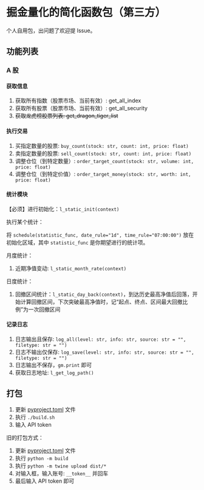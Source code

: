 # 掘金量化的简化函数包（第三方）

个人自用包，出问题了欢迎提 Issue。

## 功能列表

### A 股

#### 获取信息

1. 获取所有指数（股票市场、当前有效）: get_all_index
2. 获取所有股票（股票市场、当前有效）: get_all_security
3. ~~获取龙虎榜股票列表: get_dragon_tiger_list~~

#### 执行交易

1. 买指定数量的股票: `buy_count(stock: str, count: int, price: float)`
2. 卖指定数量的股票: `sell_count(stock: str, count: int, price: float)`
3. 调整仓位（到特定数量）: `order_target_count(stock: str, volume: int, price: float)`
4. 调整仓位（到特定价值）: `order_target_money(stock: str, worth: int, price: float)`

#### 统计模块

【必须】进行初始化：`l_static_init(context)`

执行某个统计：

将 `schedule(statistic_func, date_rule="1d", time_rule="07:00:00")` 放在初始化区域，其中 `statistic_func` 是你期望进行的统计项。

月度统计：

1. 近期净值变动: `l_static_month_rate(context)`

日度统计：

1. 回撤区间统计：`l_static_day_back(context)`，到达历史最高净值后回落，开始计算回撤区间，下次突破最高净值时，记“起点、终点、区间最大回撤比例”为一次回撤区间

#### 记录日志

1. 日志输出且保存: `log_all(level: str, info: str, source: str = "", filetype: str = "")`
2. 日志不输出仅保存: `log_save(level: str, info: str, source: str = "", filetype: str = "")`
3. 日志输出不保存，`gm.print` 即可
4. 获取日志地址: `l_get_log_path()`

## 打包

1. 更新 [pyproject.toml](pyproject.toml) 文件
2. 执行 `./build.sh`
3. 输入 API token

旧的打包方式：

1. 更新 [pyproject.toml](pyproject.toml) 文件
2. 执行 `python -m build`
3. 执行 `python -m twine upload dist/*`
4. 对输入框，输入账号: `__token__` 并回车
5. 最后输入 API token 即可

